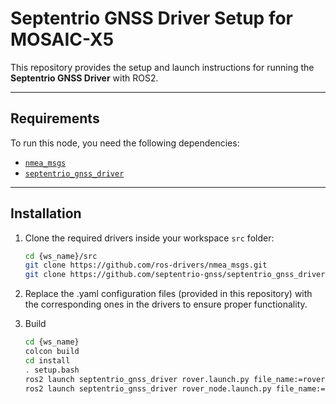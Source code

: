# Septentrio GNSS Driver Setup for MOSAIC-X5 

This repository provides the setup and launch instructions for running the **Septentrio GNSS Driver** with ROS2.  

---

## Requirements

To run this node, you need the following dependencies:

- [`nmea_msgs`](https://github.com/ros-drivers/nmea_msgs)  
- [`septentrio_gnss_driver`](https://github.com/septentrio-gnss/septentrio_gnss_driver)  

---

## Installation

1. Clone the required drivers inside your workspace `src` folder:
   ```bash
   cd {ws_name}/src
   git clone https://github.com/ros-drivers/nmea_msgs.git
   git clone https://github.com/septentrio-gnss/septentrio_gnss_driver.git
   
2. Replace the .yaml configuration files (provided in this repository) with the corresponding ones in the drivers to ensure proper functionality.

3. Build
   ```bash
   cd {ws_name}
   colcon build
   cd install
   . setup.bash
   ros2 launch septentrio_gnss_driver rover.launch.py file_name:=rover.yaml
   ros2 launch septentrio_gnss_driver rover_node.launch.py file_name:=rover_node.yaml                         ------ FOR ANY KIND OF DRONES
